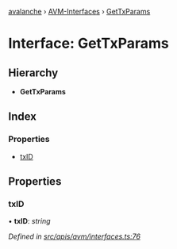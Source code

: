[avalanche](../README.md) › [AVM-Interfaces](../modules/avm_interfaces.md) › [GetTxParams](avm_interfaces.gettxparams.md)

# Interface: GetTxParams

## Hierarchy

* **GetTxParams**

## Index

### Properties

* [txID](avm_interfaces.gettxparams.md#txid)

## Properties

###  txID

• **txID**: *string*

*Defined in [src/apis/avm/interfaces.ts:76](https://github.com/ava-labs/avalanchejs/blob/fa4a637/src/apis/avm/interfaces.ts#L76)*
